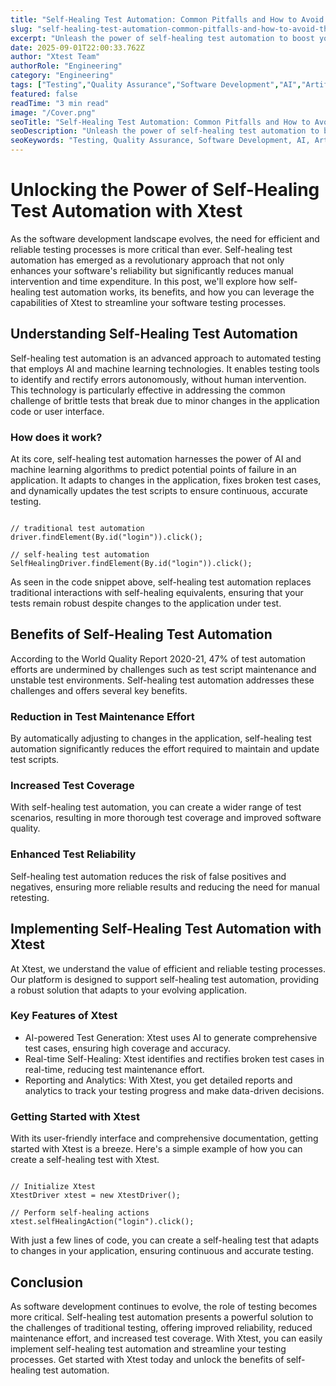 ```yaml
---
title: "Self-Healing Test Automation: Common Pitfalls and How to Avoid Them"
slug: "self-healing-test-automation-common-pitfalls-and-how-to-avoid-them"
excerpt: "Unleash the power of self-healing test automation to boost your softwares reliability, performance, and user experience. Dive into our in-depth analysis on how to integrate this game-changing technology into your testing processes and exceed the growing expectations of the digital world."
date: 2025-09-01T22:00:33.762Z
author: "Xtest Team"
authorRole: "Engineering"
category: "Engineering"
tags: ["Testing","Quality Assurance","Software Development","AI","Artificial Intelligence"]
featured: false
readTime: "3 min read"
image: "/Cover.png"
seoTitle: "Self-Healing Test Automation: Common Pitfalls and How to Avoid Them"
seoDescription: "Unleash the power of self-healing test automation to boost your softwares reliability, performance, and user experience. Dive into our in-depth analysis on how to integrate this game-changing technology into your testing processes and exceed the growing expectations of the digital world."
seoKeywords: "Testing, Quality Assurance, Software Development, AI, Artificial Intelligence"
---
```


# Unlocking the Power of Self-Healing Test Automation with Xtest

As the software development landscape evolves, the need for efficient and reliable testing processes is more critical than ever. Self-healing test automation has emerged as a revolutionary approach that not only enhances your software's reliability but significantly reduces manual intervention and time expenditure. In this post, we'll explore how self-healing test automation works, its benefits, and how you can leverage the capabilities of Xtest to streamline your software testing processes.

## Understanding Self-Healing Test Automation

Self-healing test automation is an advanced approach to automated testing that employs AI and machine learning technologies. It enables testing tools to identify and rectify errors autonomously, without human intervention. This technology is particularly effective in addressing the common challenge of brittle tests that break due to minor changes in the application code or user interface.

### How does it work?

At its core, self-healing test automation harnesses the power of AI and machine learning algorithms to predict potential points of failure in an application. It adapts to changes in the application, fixes broken test cases, and dynamically updates the test scripts to ensure continuous, accurate testing.

```

// traditional test automation
driver.findElement(By.id("login")).click();

// self-healing test automation
SelfHealingDriver.findElement(By.id("login")).click();
```

As seen in the code snippet above, self-healing test automation replaces traditional interactions with self-healing equivalents, ensuring that your tests remain robust despite changes to the application under test.

## Benefits of Self-Healing Test Automation

According to the World Quality Report 2020-21, 47% of test automation efforts are undermined by challenges such as test script maintenance and unstable test environments. Self-healing test automation addresses these challenges and offers several key benefits.

### Reduction in Test Maintenance Effort

By automatically adjusting to changes in the application, self-healing test automation significantly reduces the effort required to maintain and update test scripts.

### Increased Test Coverage

With self-healing test automation, you can create a wider range of test scenarios, resulting in more thorough test coverage and improved software quality.

### Enhanced Test Reliability

Self-healing test automation reduces the risk of false positives and negatives, ensuring more reliable results and reducing the need for manual retesting.

## Implementing Self-Healing Test Automation with Xtest

At Xtest, we understand the value of efficient and reliable testing processes. Our platform is designed to support self-healing test automation, providing a robust solution that adapts to your evolving application.

### Key Features of Xtest

*   AI-powered Test Generation: Xtest uses AI to generate comprehensive test cases, ensuring high coverage and accuracy.
*   Real-time Self-Healing: Xtest identifies and rectifies broken test cases in real-time, reducing test maintenance effort.
*   Reporting and Analytics: With Xtest, you get detailed reports and analytics to track your testing progress and make data-driven decisions.

### Getting Started with Xtest

With its user-friendly interface and comprehensive documentation, getting started with Xtest is a breeze. Here's a simple example of how you can create a self-healing test with Xtest.

```

// Initialize Xtest
XtestDriver xtest = new XtestDriver();

// Perform self-healing actions
xtest.selfHealingAction("login").click();
```

With just a few lines of code, you can create a self-healing test that adapts to changes in your application, ensuring continuous and accurate testing.

## Conclusion

As software development continues to evolve, the role of testing becomes more critical. Self-healing test automation presents a powerful solution to the challenges of traditional testing, offering improved reliability, reduced maintenance effort, and increased test coverage. With Xtest, you can easily implement self-healing test automation and streamline your testing processes. Get started with Xtest today and unlock the benefits of self-healing test automation.